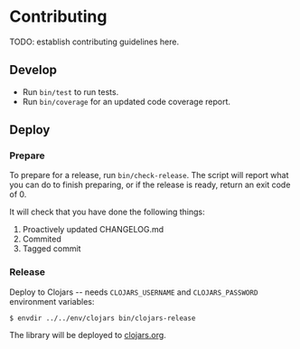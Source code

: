 # Contributing

TODO: establish contributing guidelines here.

## Develop

* Run `bin/test` to run tests.
* Run `bin/coverage` for an updated code coverage report.

## Deploy

### Prepare

To prepare for a release, run `bin/check-release`. The script will report what
you can do to finish preparing, or if the release is ready, return an exit code
of 0.

It will check that you have done the following things:

1. Proactively updated CHANGELOG.md
2. Commited
3. Tagged commit

### Release

Deploy to Clojars -- needs `CLOJARS_USERNAME` and `CLOJARS_PASSWORD` environment
variables:

    $ envdir ../../env/clojars bin/clojars-release

The library will be deployed to [clojars.org][clojars].

[clojars]: https://clojars.org/com.github.mainej/f-form
